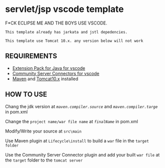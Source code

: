 # servlet/jsp vscode template
F*CK ECLIPSE ME AND THE BOYS USE VSCODE. 

`This template already has jarkata and jstl depedencies.`

`This template use Tomcat 10.x. any version below will not work`

## REQUIREMENTS
+ [Extension Pack for Java for vscode](https://marketplace.visualstudio.com/items?itemName=vscjava.vscode-java-pack)
+ [Community Server Connectors for vscode](https://marketplace.visualstudio.com/items?itemName=redhat.vscode-community-server-connector)
+ [Maven](https://maven.apache.org/) and [Tomcat10.x](https://tomcat.apache.org/) installed

## HOW TO USE
Chang the jdk version at *`maven.compiler.source`* and *`maven.compiler.targe`* in pom.xml

Change the `project name/war file name` at *`finalName`* in pom.xml

Modify/Write your source at `src\main`

Use Maven plugin at `Lifecycle\install` to build a `war` file in the `target folder`

Use the Community Server Connector plugin and add your built `war file` at the `target` folder to the `tomcat server`
